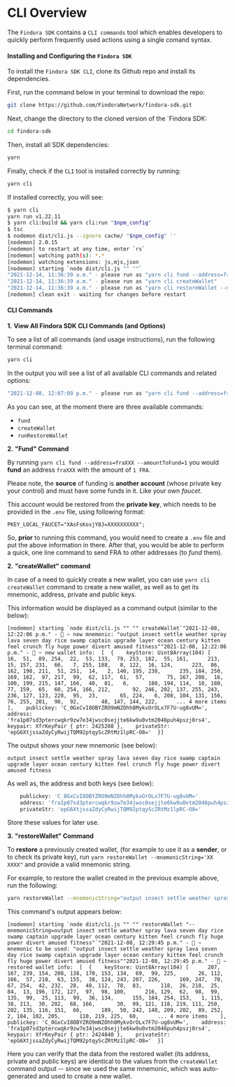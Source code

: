 # CLI Overview

The `Findora SDK` contains a `CLI commands` tool which enables developers to quickly perform frequently used actions using a single comand syntax.

#### **Installing and Configuring the `Findora SDK`**[​](https://wiki.findora.org/docs/developers/utxo/utxo-guides/sdk-cli#installing-and-configuring-the-findora-sdk) <a href="#installing-and-configuring-the-findora-sdk" id="installing-and-configuring-the-findora-sdk"></a>

To install the `Findora SDK CLI`, clone its Github repo and install its dependencies.

First, run the command below in your terminal to download the repo:

```bash
git clone https://github.com/FindoraNetwork/findora-sdk.git
```

Next, change the directory to the cloned version of the \`Findora SDK:

```bash
cd findora-sdk
```

Then, install all SDK dependencies:

```bash
yarn
```

Finally, check if the `CLI` tool is installed correctly by running:

```bash
yarn cli
```

If installed correctly, you will see:

```bash
$ yarn cli
yarn run v1.22.11
$ yarn cli:build && yarn cli:run "$npm_config"
$ tsc
$ nodemon dist/cli.js --ignore cache/ "$npm_config" ''
[nodemon] 2.0.15
[nodemon] to restart at any time, enter `rs`
[nodemon] watching path(s): *.*
[nodemon] watching extensions: js,mjs,json
[nodemon] starting `node dist/cli.js "" ""`
"2021-12-14, 11:36:39 a.m." - please run as "yarn cli fund --address=fraXXX --amountToFund=1 "
"2021-12-14, 11:36:39 a.m." - please run as "yarn cli createWallet"
"2021-12-14, 11:36:39 a.m." - please run as "yarn cli restoreWallet --mnemonicString='XXX ... ... XXX'"
[nodemon] clean exit - waiting for changes before restart
```

#### **CLI Commands**[​](https://wiki.findora.org/docs/developers/utxo/utxo-guides/sdk-cli#cli-commands) <a href="#cli-commands" id="cli-commands"></a>

**1.** **View All Findora SDK CLI Commands (and Options)**

To see a list of all commands (and usage instructions), run the following terminal command:

```bash
yarn cli
```

In the output you will see a list of all available CLI commands and related options:

```bash
"2021-12-08, 12:07:09 p.m." - please run as "yarn cli fund --address=fraXXX --amountToFund=1 ""2021-12-08, 12:07:09 p.m." - please run as "yarn cli createWallet""2021-12-08, 12:07:09 p.m." - please run as "yarn cli restoreWallet --mnemonicString='XXX ... ... XXX'"
```

As you can see, at the moment there are three available commands:

* `fund`
* `createWallet`
* `runRestoreWallet`

**2.** **"Fund" Command**

By running `yarn cli fund --address=fraXXX --amountToFund=1` you would **fund** an address `fraXXX` with the amount of `1 FRA`.

Please note, the **source** of funding is **another account** (whose private key your control) and must have some funds in it. Like your own _faucet_.

This account would be restored from the **private key**, which needs to be provided in the `.env` file, using following format:

```
PKEY_LOCAL_FAUCET="XAsFsKosjY8J=XXXXXXXXXX";
```

So, **prior** to running this command, you would need to create a `.env` file and put the above information in there. After that, you would be able to perform a quick, one line command to send FRA to other addresses (to _fund_ them).

**2.** **"createWallet" command**

In case of a need to quickly create a new wallet, you can use `yarn cli createWallet` command to create a new wallet, as well as to get its mnemonic, address, private and public keys.

This information would be displayed as a command output (similar to the below):

```
[nodemon] starting `node dist/cli.js "" "" createWallet`"2021-12-08, 12:22:06 p.m." - 🚀 ~ new mnemonic: "output insect settle weather spray lava seven day rice swamp captain upgrade layer ocean century kitten feel crunch fly huge power divert amused fitness""2021-12-08, 12:22:06 p.m." - 🚀 ~ new wallet info:  [  {    keyStore: Uint8Array(104) [       16,  51,  89, 254,  22,  53, 133,  79, 253, 182,  55, 161,      213,  15, 157, 231,  66,   7, 255, 188,   8, 122,  16, 124,      223,  86, 162, 198, 211,  51, 251,  14,   2, 140, 195, 238,      235, 184, 250, 169, 162,  97, 217,  99,  62, 117,  61,  57,       75, 167, 208,  16, 100, 199, 215, 147, 166,  40,  81,   6,      180, 194, 114,  10, 180,  77, 159,  65,  60, 254, 166, 212,       92, 246, 202, 137, 255, 243, 236, 127, 123, 228,  95,  23,       65, 224,   6, 208, 104, 131, 156,  76, 255, 201,  90,  92,       48, 147, 144, 222,      ... 4 more items    ],    publickey: 'C_0GxCvI8OBYZRO9mNZOhh8MykvOrOLx7F7U-ug8vUM=',    address: 'fra1p07sd3ptercwqkr9zw7e34jwsc0sejjte6kw9u0vtm2046puh4pszj0rs4',    keypair: XfrKeyPair { ptr: 2425208 },    privateStr: 'epG6XtjssaZdyCyRwijTQM92ptqyScZRtMz1lpRC-O8='  }]
```

The output shows your new mnemonic (see below):

```
output insect settle weather spray lava seven day rice swamp captain upgrade layer ocean century kitten feel crunch fly huge power divert amused fitness
```

As well as, the address and both keys (see below):

```bash
    publickey: 'C_0GxCvI8OBYZRO9mNZOhh8MykvOrOLx7F7U-ug8vUM='
    address: 'fra1p07sd3ptercwqkr9zw7e34jwsc0sejjte6kw9u0vtm2046puh4pszj0rs4'
    privateStr: 'epG6XtjssaZdyCyRwijTQM92ptqyScZRtMz1lpRC-O8='
```

Store these values for later use.

**3.** **"restoreWallet" Command**

To **restore** a previously created wallet, (for example to use it as a **sender**, or to check its private key), run `yarn restoreWallet --mnemonicString='XX XXXX"` and provide a valid mnemonic string.

For example, to restore the wallet created in the previous example above, run the following:

```bash
yarn restoreWallet --mnemonicString="output insect settle weather spray lava seven day rice swamp captain upgrade layer ocean century kitten feel crunch fly huge power divert amused fitness"
```

This command's output appears below:

```
[nodemon] starting `node dist/cli.js "" "" restoreWallet "--mnemonicString=output insect settle weather spray lava seven day rice swamp captain upgrade layer ocean century kitten feel crunch fly huge power divert amused fitness"`"2021-12-08, 12:29:45 p.m." - 🚀 ~ mnemonic to be used: "output insect settle weather spray lava seven day rice swamp captain upgrade layer ocean century kitten feel crunch fly huge power divert amused fitness""2021-12-08, 12:29:45 p.m." - 🚀 ~ restored wallet info:  [  {    keyStore: Uint8Array(104) [      207, 167, 239, 154, 208, 138, 170, 153, 134,  69,  99, 225,       26, 112, 166,  57, 218,  63, 155,  38, 124, 243, 207, 226,      169, 247,  70,  67, 254,  42, 232,  28,  48, 112,  78,  83,      118,  26, 218,  25,  84,  13, 196, 172, 127,  97,  98, 100,      216, 129,  62,  98,  99, 135,  99,  25, 113,  99,  36, 134,      155, 184, 254, 153,   1, 115,  38, 213,  30, 202,  68, 166,       30,  99, 121, 118, 219, 111, 250, 202, 135, 116, 151,  66,      189,  50, 242, 140, 209, 202,  89, 252,   2, 184, 102, 205,      110, 219, 225,  60,      ... 4 more items    ],    publickey: 'C_0GxCvI8OBYZRO9mNZOhh8MykvOrOLx7F7U-ug8vUM=',    address: 'fra1p07sd3ptercwqkr9zw7e34jwsc0sejjte6kw9u0vtm2046puh4pszj0rs4',    keypair: XfrKeyPair { ptr: 2424840 },    privateStr: 'epG6XtjssaZdyCyRwijTQM92ptqyScZRtMz1lpRC-O8='  }]
```

Here you can verify that the data from the restored wallet (its address, private and public keys) are identical to the values from the `createWallet` command output -- since we used the same mnemonic, which was auto-generated and used to create a new wallet.
